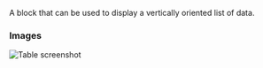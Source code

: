 A block that can be used to display a vertically oriented list of data.

### Images

![Table screenshot](https://gitlab.com/appsemble/appsemble/-/raw/0.32.1-test.7/config/assets/list.png)
